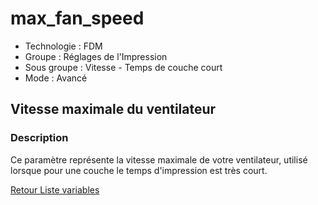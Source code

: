 # max_fan_speed

* Technologie : FDM
* Groupe : Réglages de l'Impression
* Sous groupe : Vitesse - Temps de couche court
* Mode : Avancé

## Vitesse maximale du ventilateur

### Description

Ce paramètre représente la vitesse maximale de votre ventilateur, utilisé lorsque pour une couche le temps d'impression est très court.

[Retour Liste variables](variable_list.md)